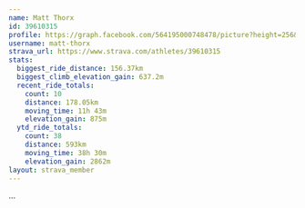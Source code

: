 ```yaml
---
name: Matt Thorx
id: 39610315
profile: https://graph.facebook.com/564195000748478/picture?height=256&width=256
username: matt-thorx
strava_url: https://www.strava.com/athletes/39610315
stats:
  biggest_ride_distance: 156.37km
  biggest_climb_elevation_gain: 637.2m
  recent_ride_totals:
    count: 10
    distance: 178.05km
    moving_time: 11h 43m
    elevation_gain: 875m
  ytd_ride_totals:
    count: 38
    distance: 593km
    moving_time: 38h 30m
    elevation_gain: 2862m
layout: strava_member
--- 
```

...
